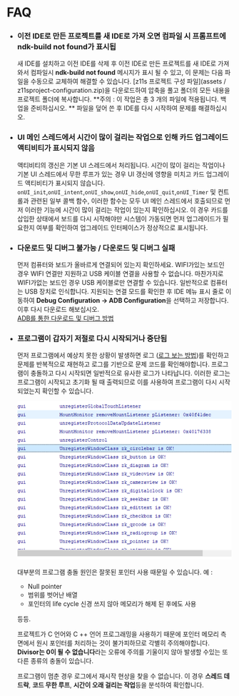 
# FAQ
* ### 이전 IDE로 만든 프로젝트를 새 IDE로 가져 오면 컴파일 시 프롬프트에 **ndk-build not found**가 표시됩
   새 IDE를 설치하고 이전 IDE를 삭제 후 이전 IDE로 만든 프로젝트를 새 IDE로 가져와서 컴파일시 **ndk-build not found** 메시지가 표시 될 수 있고, 이 문제는 다음 파일을 수동으로 교체하여 해결할 수 있습니다.
  [z11s 프로젝트 구성 파일](assets / z11sproject-configuration.zip)을 다운로드하여 압축을 풀고 폴더의 모든 내용을 프로젝트 폴더에 복사합니다. **주의 : 이 작업은 총 3 개의 파일에 적용됩니다. 백업을 준비하십시오. **
  파일을 덮어 쓴 후 IDE를 다시 시작하여 문제를 해결하십시오.
  
* ### UI 메인 스레드에서 시간이 많이 걸리는 작업으로 인해 카드 업그레이드 액티비티가 표시되지 않음
   액티비티의 갱신은 기본 UI 스레드에서 처리됩니다. 시간이 많이 걸리는 작업이나 기본 UI 스레드에서 무한 루프가 있는 경우 UI 갱신에 영향을 미치고 카드 업그레이드 액티비티가 표시되지 않습니다.
   `onUI_init`,`onUI_intent`,`onUI_show`,`onUI_hide`,`onUI_quit`,`onUI_Timer` 및 컨트롤과 관련된 일부 콜백 함수, 이러한 함수는 모두 UI 메인 스레드에서 호출되므로 먼저 이러한 기능에 시간이 많이 걸리는 작업이 있는지 확인하십시오.
   이 경우 카드를 삽입한 상태에서 보드를 다시 시작해야만 시스템이 가동되면 먼저 업그레이드가 필요한지 여부를 확인하여 업그레이드 인터페이스가 정상적으로 표시됩니다.

* ### 다운로드 및 디버그 불가능 / 다운로드 및 디버그 실패
   먼저 컴퓨터와 보드가 올바르게 연결되어 있는지 확인하세요. WIFI가있는 보드인 경우 WIFI 연결만 지원하고 USB 케이블 연결을 사용할 수 없습니다. 마찬가지로 WIFI가없는 보드인 경우 USB 케이블로만 연결할 수 있습니다. 일반적으로 컴퓨터는 USB 장치로 인식합니다.
  지원되는 연결 모드를 확인한 후 IDE 메뉴 표시 줄로 이동하여 **Debug Configuration -> ADB Configuration**을 선택하고 저장합니다.
  이후 다시 다운로드 해보십시오.  
  [ADB를 통한 다운로드 및 디버그 방법](adb_debug.md)
  
* ### 프로그램이 갑자기 저절로 다시 시작되거나 중단됨
   먼저 프로그램에서 예상치 못한 상황이 발생하면 로그 ([로그 보는 방법](logcat.md))를 확인하고 문제를 반복적으로 재현하고 로그를 기반으로 문제 코드를 확인해야합니다.
   프로그램이 충돌하고 다시 시작되면 일반적으로 유사한 로그가 나타납니다. 이러한 로그는 프로그램이 시작되고 초기화 될 때 출력되므로 이를 사용하여 프로그램이 다시 시작되었는지 확인할 수 있습니다.
  
  ![](assets/start_log.png)  
  
  대부분의 프로그램 충돌 원인은 잘못된 포인터 사용 때문일 수 있습니다. 예 :  
  * Null pointer
  * 범위를 벗어난 배열
  * 포인터의 life cycle 신경 쓰지 않아 메모리가 해제 된 후에도 사용
  
  등등.  
  
   프로젝트가 C 언어와 C ++ 언어 프로그래밍을 사용하기 때문에 포인터 메모리 측면에서 원시 포인터를 처리하는 것이 불가피하므로 각별히 주의해야합니다.
   **Divisor는 0이 될 수 없습니다**라는 오류에 주의를 기울이지 않아 발생할 수있는 또 다른 종류의 충돌이 있습니다.
  
   프로그램이 멈춘 경우 로그에서 재시작 현상을 찾을 수 없습니다. 이 경우 **스레드 데드락**, **코드 무한 루프**, **시간이 오래 걸리는 작업**등을 분석하여 확인합니다.
